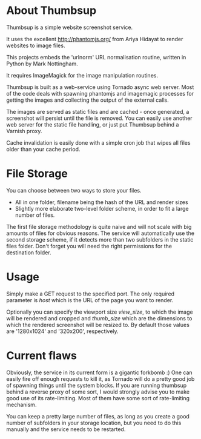 # About Thumbsup #

Thumbsup is a simple website screenshot service. 

It uses the excellent http://phantomjs.org/ from Ariya Hidayat to
render websites to image files.

This projects embeds the 'urlnorm' URL normalisation routine, written
in Python by Mark Nottingham.

It requires ImageMagick for the image manipulation routines.

Thumbsup is built as a web-service using Tornado async web
server. Most of the code deals with spawning phantomjs and imagemagic
processes for getting the images and collecting the output of the
external calls. 

The images are served as static files and are cached - once generated,
a screenshot will persist until the file is removed. You can easily
use another web server for the static file handling, or just put
Thumbsup behind a Varnish proxy.  

Cache invalidation is easily done with a simple cron job that wipes
all files older than your cache period. 


# File Storage #

You can choose between two ways to store your files.

* All in one folder, filename being the hash of the URL and render sizes
* Slightly more elaborate two-level folder scheme, in order to fit a large number of files.

The first file storage methodology is quite naive and will not
scale with big amounts of files for obvious reasons. The service will
automatically use the second storage scheme, if it detects more than
two subfolders in the static files folder. Don't forget you will need
the right permissions for the destination folder.


# Usage #

Simply make a GET request to the specified port. The only required
parameter is *host* which is the URL of the page you want to render. 

Optionally you can specify the viewport size *view_size*, to which the image will
be rendered and cropped and *thumb_size* which are the dimensions to
which the rendered screenshot will be resized to. By default those
values are '1280x1024' and '320x200', respectively.

# Current flaws #

Obviously, the service in its current form is a gigantic forkbomb :)
One can easily fire off enough requests  to kill it, as Tornado will
do a pretty good job of spawning things until the system blocks. If
you are running thumbsup behind a reverse proxy of some sort, I would
strongly advise you to make good use of its rate-limiting. Most of
them have some sort of rate-limiting mechanism. 

You can keep a pretty large number of files, as long as you create a
good number of subfolders in your storage location, but you need to do
this manually and the service needs to be restarted.
